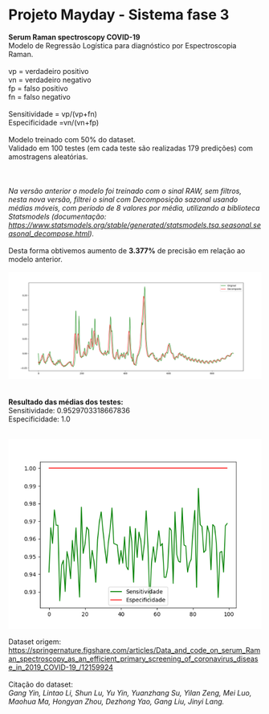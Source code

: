 # Projeto Mayday - Sistema fase 3  
<b> Serum Raman spectroscopy COVID-19</b>
<br>
Modelo de Regressão Logística para diagnóstico por Espectroscopia Raman.<br>
<br>
vp = verdadeiro positivo<br>
vn = verdadeiro negativo<br>
fp = falso positivo<br>
fn = falso negativo<br>
<br>
Sensitividade = vp/(vp+fn)<br>
Especificidade =vn/(vn+fp)<br>
<br>
Modelo treinado com 50% do dataset.<br>
Validado em 100 testes (em cada teste são realizadas 179 predições) com amostragens aleatórias.<br>
<br>
<br>
<br>
<i>Na versão anterior o modelo foi treinado com o sinal RAW, sem filtros, nesta nova versão, filtrei o sinal com Decomposição sazonal usando médias móveis, com período de 8 valores por média, utilizando a biblioteca Statsmodels (documentação: https://www.statsmodels.org/stable/generated/statsmodels.tsa.seasonal.seasonal_decompose.html).<br></i><br>
Desta forma obtivemos aumento de <b>3.377%</b> de precisão em relação ao modelo anterior.<br>
<br>
<img src="https://raw.githubusercontent.com/saulocatharino/serum-raman-spectroscopy-covid/master/compara.png" alt="Comparação entre o sinal RAW e o processado"/>
<br>
<br>
<br>
<b>Resultado das médias dos testes:</b><br>
Sensitividade:  0.9529703318667836 <br>
Especificidade:  1.0 <br>

<br>
<img src="https://raw.githubusercontent.com/saulocatharino/serum-raman-spectroscopy-covid/master/10k.png" alt="Testes"/>
<br>

Dataset origem:
https://springernature.figshare.com/articles/Data_and_code_on_serum_Raman_spectroscopy_as_an_efficient_primary_screening_of_coronavirus_disease_in_2019_COVID-19_/12159924
<br><br>
Citação do dataset:<br>
<i> Gang Yin, Lintao Li, Shun Lu, Yu Yin, Yuanzhang Su, Yilan Zeng, Mei Luo, Maohua Ma, Hongyan Zhou, Dezhong Yao, Gang Liu, Jinyi Lang.</i>
<br>
